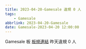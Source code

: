 ```yaml
---
title: 2023-04-20-Gamesale 違規 0 人
tags:
    - Gamesale
abbrlink: 2023-04-20-Gamesale
date: Gamesale-2023-04-20 12:00:00
---
```

Gamesale 板 [板規連結](https://www.ptt.cc/bbs/Gossiping/M.1637425085.A.07D.html)
昨天違規 0 人
